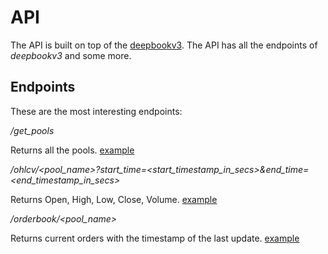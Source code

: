 # API

The API is built on top of the [deepbookv3](https://github.com/MystenLabs/deepbookv3). The API has all the endpoints of _deepbookv3_ and some more.

## Endpoints

These are the most interesting endpoints:

_/get_pools_

Returns all the pools. [example](https://api.sui.carmine.finance/get_pools)

_/ohlcv/&lt;pool_name&gt;?start_time=&lt;start_timestamp_in_secs&gt;&end_time=&lt;end_timestamp_in_secs&gt;_

Returns Open, High, Low, Close, Volume. [example](https://api.sui.carmine.finance/ohlcv/XBTC_USDC?start_time=1750370400&end_time=1750888800)

_/orderbook/&lt;pool_name&gt;_

Returns current orders with the timestamp of the last update. [example](https://api.sui.carmine.finance/orderbook/TYPUS_SUI)
